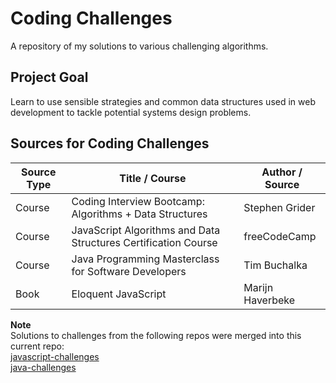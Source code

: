 # Coding Challenges

A repository of my solutions to various challenging algorithms.

## Project Goal
Learn to use sensible strategies and common data structures used in web development to tackle potential systems design problems.

## Sources for Coding Challenges
Source Type | Title / Course | Author / Source
----------- | -------------- | -------------
Course | Coding Interview Bootcamp: Algorithms + Data Structures | Stephen Grider
Course | JavaScript Algorithms and Data Structures Certification Course | freeCodeCamp
Course | Java Programming Masterclass for Software Developers | Tim Buchalka
Book | Eloquent JavaScript | Marijn Haverbeke

**Note**  
Solutions to challenges from the following repos were merged into this current repo:  
[javascript-challenges](https://github.com/jordanmor/javascript-challenges)  
[java-challenges](https://github.com/jordanmor/java-challenges)